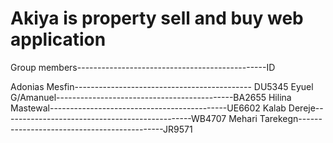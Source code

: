 # Akiya is property sell and buy web application 


Group members-----------------------------------------------ID 

Adonias Mesfin-------------------------------------------- DU5345
Eyuel G/Amanuel--------------------------------------------BA2655
Hilina Mastewal--------------------------------------------UE6602
Kalab Dereje-----------------------------------------------WB4707
Mehari Tarekegn--------------------------------------------JR9571
